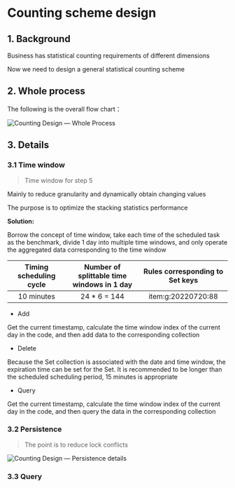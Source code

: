 # Counting scheme design

## 1. Background

Business has statistical counting requirements of different dimensions

Now we need to design a general statistical counting scheme


 ## 2. Whole process

The following is the overall flow chart：

![Counting Design — Whole Process](../Material/image/Counting%20Design%20—%20Whole%20Process.png)

## 3. Details

### 3.1 Time window
> Time window for step 5

Mainly to reduce granularity and dynamically obtain changing values

The purpose is to optimize the stacking statistics performance

**Solution:** 

Borrow the concept of time window, take each time of the scheduled task as the benchmark, divide 1 day into multiple time windows, and only operate the aggregated data corresponding to the time window

| Timing scheduling cycle | Number of splittable time windows in 1 day | Rules corresponding to Set keys |
| :---------------------: | :----------------------------------------: | :-----------------------------: |
|       10 minutes        |                24 * 6 = 144                |       item:g:20220720:88        |

* Add

Get the current timestamp, calculate the time window index of the current day in the code, and then add data to the corresponding collection

* Delete

Because the Set collection is associated with the date and time window, the expiration time can be set for the Set. It is recommended to be longer than the scheduled scheduling period, 15 minutes is appropriate

* Query

Get the current timestamp, calculate the time window index of the current day in the code, and then query the data in the corresponding collection

### 3.2 Persistence
> The point is to reduce lock conflicts

![Counting Design — Persistence details](../Material/image/Counting%20Design%20—%20Persistence%20details.png)


### 3.3 Query
